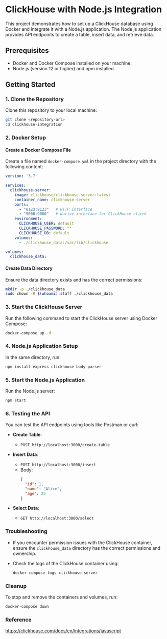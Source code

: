 # ClickHouse with Node.js Integration

This project demonstrates how to set up a ClickHouse database using Docker and integrate it with a Node.js application. The Node.js application provides API endpoints to create a table, insert data, and retrieve data.

## Prerequisites

- Docker and Docker Compose installed on your machine.
- Node.js (version 12 or higher) and npm installed.

## Getting Started

### 1. Clone the Repository

Clone this repository to your local machine:

```bash
git clone <repository-url>
cd clickhouse-integration
```

### 2. Docker Setup

#### Create a Docker Compose File

Create a file named `docker-compose.yml` in the project directory with the following content:

```yaml
version: '3.7'

services:
  clickhouse-server:
    image: clickhouse/clickhouse-server:latest
    container_name: clickhouse-server
    ports:
      - "8123:8123"   # HTTP interface
      - "9000:9000"   # Native interface for ClickHouse client
    environment:
      CLICKHOUSE_USER: default
      CLICKHOUSE_PASSWORD: ""
      CLICKHOUSE_DB: default
    volumes:
      - ./clickhouse_data:/var/lib/clickhouse

volumes:
  clickhouse_data:
```

#### Create Data Directory

Ensure the data directory exists and has the correct permissions:

```bash
mkdir -p ./clickhouse_data
sudo chown -R $(whoami):staff ./clickhouse_data
```

### 3. Start the ClickHouse Server

Run the following command to start the ClickHouse server using Docker Compose:

```bash
docker-compose up -d
```

### 4. Node.js Application Setup

In the same directory, run:

```bash
npm install express clickhouse body-parser
```

### 5. Start the Node.js Application

Run the Node.js server:

```bash
npm start
```

### 6. Testing the API

You can test the API endpoints using tools like Postman or curl:

- **Create Table**: 
  - `POST http://localhost:3000/create-table`
  
- **Insert Data**: 
  - `POST http://localhost:3000/insert`
  - Body:
    ```json
    {
      "id": 1,
      "name": "Alice",
      "age": 25
    }
    ```

- **Select Data**: 
  - `GET http://localhost:3000/select`

### Troubleshooting

- If you encounter permission issues with the ClickHouse container, ensure the `clickhouse_data` directory has the correct permissions and ownership.
- Check the logs of the ClickHouse container using:
  
  ```bash
  docker-compose logs clickhouse-server
  ```

### Cleanup

To stop and remove the containers and volumes, run:

```bash
docker-compose down
```

### Reference
https://clickhouse.com/docs/en/integrations/javascript